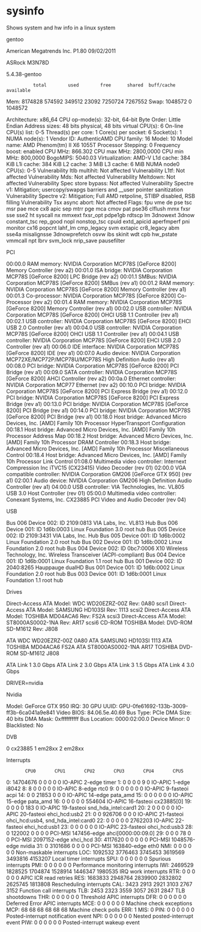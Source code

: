# sysinfo
Shows system and hw info in a linux system

gentoo

American Megatrends Inc.
P1.80
09/02/2011

ASRock
M3N78D

5.4.38-gentoo

              total        used        free      shared  buff/cache   available
Mem:        8174828      574592      349512       23092     7250724     7267552
Swap:       1048572           0     1048572

Architecture:                    x86_64
CPU op-mode(s):                  32-bit, 64-bit
Byte Order:                      Little Endian
Address sizes:                   48 bits physical, 48 bits virtual
CPU(s):                          6
On-line CPU(s) list:             0-5
Thread(s) per core:              1
Core(s) per socket:              6
Socket(s):                       1
NUMA node(s):                    1
Vendor ID:                       AuthenticAMD
CPU family:                      16
Model:                           10
Model name:                      AMD Phenom(tm) II X6 1055T Processor
Stepping:                        0
Frequency boost:                 enabled
CPU MHz:                         866.302
CPU max MHz:                     2800,0000
CPU min MHz:                     800,0000
BogoMIPS:                        5040.03
Virtualization:                  AMD-V
L1d cache:                       384 KiB
L1i cache:                       384 KiB
L2 cache:                        3 MiB
L3 cache:                        6 MiB
NUMA node0 CPU(s):               0-5
Vulnerability Itlb multihit:     Not affected
Vulnerability L1tf:              Not affected
Vulnerability Mds:               Not affected
Vulnerability Meltdown:          Not affected
Vulnerability Spec store bypass: Not affected
Vulnerability Spectre v1:        Mitigation; usercopy/swapgs barriers and __user pointer sanitization
Vulnerability Spectre v2:        Mitigation; Full AMD retpoline, STIBP disabled, RSB filling
Vulnerability Tsx async abort:   Not affected
Flags:                           fpu vme de pse tsc msr pae mce cx8 apic sep mtrr pge mca cmov pat pse36 clflush mmx fxsr sse sse2 ht syscall nx mmxext fxsr_opt pdpe1gb rdtscp lm 3dnowext 3dnow constant_tsc rep_good nopl nonstop_tsc cpuid extd_apicid aperfmperf pni monitor cx16 popcnt lahf_lm cmp_legacy svm extapic cr8_legacy abm sse4a misalignsse 3dnowprefetch osvw ibs skinit wdt cpb hw_pstate vmmcall npt lbrv svm_lock nrip_save pausefilter

PCI

00:00.0 RAM memory: NVIDIA Corporation MCP78S [GeForce 8200] Memory Controller (rev a2)
00:01.0 ISA bridge: NVIDIA Corporation MCP78S [GeForce 8200] LPC Bridge (rev a2)
00:01.1 SMBus: NVIDIA Corporation MCP78S [GeForce 8200] SMBus (rev a1)
00:01.2 RAM memory: NVIDIA Corporation MCP78S [GeForce 8200] Memory Controller (rev a1)
00:01.3 Co-processor: NVIDIA Corporation MCP78S [GeForce 8200] Co-Processor (rev a2)
00:01.4 RAM memory: NVIDIA Corporation MCP78S [GeForce 8200] Memory Controller (rev a1)
00:02.0 USB controller: NVIDIA Corporation MCP78S [GeForce 8200] OHCI USB 1.1 Controller (rev a1)
00:02.1 USB controller: NVIDIA Corporation MCP78S [GeForce 8200] EHCI USB 2.0 Controller (rev a1)
00:04.0 USB controller: NVIDIA Corporation MCP78S [GeForce 8200] OHCI USB 1.1 Controller (rev a1)
00:04.1 USB controller: NVIDIA Corporation MCP78S [GeForce 8200] EHCI USB 2.0 Controller (rev a1)
00:06.0 IDE interface: NVIDIA Corporation MCP78S [GeForce 8200] IDE (rev a1)
00:07.0 Audio device: NVIDIA Corporation MCP72XE/MCP72P/MCP78U/MCP78S High Definition Audio (rev a1)
00:08.0 PCI bridge: NVIDIA Corporation MCP78S [GeForce 8200] PCI Bridge (rev a1)
00:09.0 SATA controller: NVIDIA Corporation MCP78S [GeForce 8200] AHCI Controller (rev a2)
00:0a.0 Ethernet controller: NVIDIA Corporation MCP77 Ethernet (rev a2)
00:10.0 PCI bridge: NVIDIA Corporation MCP78S [GeForce 8200] PCI Express Bridge (rev a1)
00:12.0 PCI bridge: NVIDIA Corporation MCP78S [GeForce 8200] PCI Express Bridge (rev a1)
00:13.0 PCI bridge: NVIDIA Corporation MCP78S [GeForce 8200] PCI Bridge (rev a1)
00:14.0 PCI bridge: NVIDIA Corporation MCP78S [GeForce 8200] PCI Bridge (rev a1)
00:18.0 Host bridge: Advanced Micro Devices, Inc. [AMD] Family 10h Processor HyperTransport Configuration
00:18.1 Host bridge: Advanced Micro Devices, Inc. [AMD] Family 10h Processor Address Map
00:18.2 Host bridge: Advanced Micro Devices, Inc. [AMD] Family 10h Processor DRAM Controller
00:18.3 Host bridge: Advanced Micro Devices, Inc. [AMD] Family 10h Processor Miscellaneous Control
00:18.4 Host bridge: Advanced Micro Devices, Inc. [AMD] Family 10h Processor Link Control
01:08.0 Multimedia video controller: Internext Compression Inc iTVC15 (CX23415) Video Decoder (rev 01)
02:00.0 VGA compatible controller: NVIDIA Corporation GM206 [GeForce GTX 950] (rev a1)
02:00.1 Audio device: NVIDIA Corporation GM206 High Definition Audio Controller (rev a1)
04:00.0 USB controller: VIA Technologies, Inc. VL805 USB 3.0 Host Controller (rev 01)
05:00.0 Multimedia video controller: Conexant Systems, Inc. CX23885 PCI Video and Audio Decoder (rev 04)

USB

Bus 006 Device 002: ID 2109:0813 VIA Labs, Inc. VL813 Hub
Bus 006 Device 001: ID 1d6b:0003 Linux Foundation 3.0 root hub
Bus 005 Device 002: ID 2109:3431 VIA Labs, Inc. Hub
Bus 005 Device 001: ID 1d6b:0002 Linux Foundation 2.0 root hub
Bus 002 Device 001: ID 1d6b:0002 Linux Foundation 2.0 root hub
Bus 004 Device 002: ID 0bc7:0006 X10 Wireless Technology, Inc. Wireless Transceiver (ACPI-compliant)
Bus 004 Device 001: ID 1d6b:0001 Linux Foundation 1.1 root hub
Bus 001 Device 002: ID 2040:8265 Hauppauge dualHD
Bus 001 Device 001: ID 1d6b:0002 Linux Foundation 2.0 root hub
Bus 003 Device 001: ID 1d6b:0001 Linux Foundation 1.1 root hub

Drives

 Direct-Access ATA Model: WDC WD20EZRZ-00Z Rev: 0A80
scsi1 Direct-Access ATA Model: SAMSUNG HD103SI Rev: 1113
scsi2 Direct-Access ATA Model: TOSHIBA MD04ACA6 Rev: FS2A
scsi3 Direct-Access ATA Model: ST8000AS0002-1NA Rev: AR17
scsi6 CD-ROM TOSHIBA Model: DVD-ROM SD-M1612 Rev: J808

ATA             WDC WD20EZRZ-00Z        0A80
ATA             SAMSUNG HD103SI         1113
ATA             TOSHIBA MD04ACA6        FS2A
ATA             ST8000AS0002-1NA        AR17
TOSHIBA         DVD-ROM SD-M1612        J808

ATA Link 1 3.0 Gbps
ATA Link 2 3.0 Gbps
ATA Link 3 1.5 Gbps
ATA Link 4 3.0 Gbps

DRIVER=nvidia

Nvidia

Model:           GeForce GTX 950
IRQ:             30
GPU UUID:        GPU-0fe61692-133b-3009-ff3b-6ca041a9e841
Video BIOS:      84.06.5e.40.69
Bus Type:        PCIe
DMA Size:        40 bits
DMA Mask:        0xffffffffff
Bus Location:    0000:02:00.0
Device Minor:    0
Blacklisted:     No

DVB

0 cx23885
1 em28xx
2 em28xx

Interrupts

           CPU0       CPU1       CPU2       CPU3       CPU4       CPU5
  0:   14704676          0          0          0          0          0   IO-APIC   2-edge      timer
  1:          0          0          0          0          9          0   IO-APIC   1-edge      i8042
  8:          8          0          0          0          0          0   IO-APIC   8-edge      rtc0
  9:          0          0          0          0          0          0   IO-APIC   9-fasteoi   acpi
 14:          0          0      21853          0          0          0   IO-APIC  14-edge      pata_amd
 15:          0          0          0          0          0          0   IO-APIC  15-edge      pata_amd
 16:          0          0          0          0          0     554604   IO-APIC  16-fasteoi   cx23885[0]
 19:          0          0          0          0        183          0   IO-APIC  19-fasteoi   snd_hda_intel:card1
 20:          2          0          0          0          0          0   IO-APIC  20-fasteoi   ehci_hcd:usb2
 21:          0          0     926706          0          0          0   IO-APIC  21-fasteoi   ohci_hcd:usb4, snd_hda_intel:card0
 22:          0          0          0          0          0    2762203   IO-APIC  22-fasteoi   ehci_hcd:usb1
 23:          0          0          0          0          0          0   IO-APIC  23-fasteoi   ohci_hcd:usb3
 28:          0     122002          0          0          0          0   PCI-MSI 147456-edge      ahci[0000:00:09.0]
 29:          0          0          0         78          0          0   PCI-MSI 2097152-edge      xhci_hcd
 30:    4117620          0          0          0          0          0   PCI-MSI 1048576-edge      nvidia
 31:          0    3101686          0          0          0          0   PCI-MSI 163840-edge      eth0
NMI:          0          0          0          0          0          0   Non-maskable interrupts
LOC:    1092532    3776463    3745453    3619569    3493816    4153207   Local timer interrupts
SPU:          0          0          0          0          0          0   Spurious interrupts
PMI:          0          0          0          0          0          0   Performance monitoring interrupts
IWI:    2469529    1828525    1704874    1528914    1446347    1980535   IRQ work interrupts
RTR:          0          0          0          0          0          0   APIC ICR read retries
RES:    1683833    2948764    2839900    2832802    2625745    1813808   Rescheduling interrupts
CAL:       3423       2913       2921       3103       2767       3152   Function call interrupts
TLB:       2453       2323       3559       3057       2631       2847   TLB shootdowns
THR:          0          0          0          0          0          0   Threshold APIC interrupts
DFR:          0          0          0          0          0          0   Deferred Error APIC interrupts
MCE:          0          0          0          0          0          0   Machine check exceptions
MCP:         68         68         68         68         68         68   Machine check polls
ERR:          1
MIS:          0
PIN:          0          0          0          0          0          0   Posted-interrupt notification event
NPI:          0          0          0          0          0          0   Nested posted-interrupt event
PIW:          0          0          0          0          0          0   Posted-interrupt wakeup event
